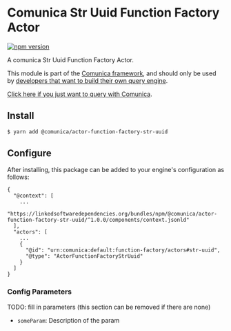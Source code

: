 # Comunica Str Uuid Function Factory Actor

[![npm version](https://badge.fury.io/js/%40comunica%2Factor-function-factory-str-uuid.svg)](https://www.npmjs.com/package/@comunica/actor-function-factory-str-uuid)

A comunica Str Uuid Function Factory Actor.

This module is part of the [Comunica framework](https://github.com/comunica/comunica),
and should only be used by [developers that want to build their own query engine](https://comunica.dev/docs/modify/).

[Click here if you just want to query with Comunica](https://comunica.dev/docs/query/).

## Install

```bash
$ yarn add @comunica/actor-function-factory-str-uuid
```

## Configure

After installing, this package can be added to your engine's configuration as follows:
```text
{
  "@context": [
    ...
    "https://linkedsoftwaredependencies.org/bundles/npm/@comunica/actor-function-factory-str-uuid/^1.0.0/components/context.jsonld"
  ],
  "actors": [
    ...
    {
      "@id": "urn:comunica:default:function-factory/actors#str-uuid",
      "@type": "ActorFunctionFactoryStrUuid"
    }
  ]
}
```

### Config Parameters

TODO: fill in parameters (this section can be removed if there are none)

* `someParam`: Description of the param
